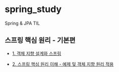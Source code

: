 # spring_study
Spring &amp; JPA TIL

## 스프링 핵심 원리 - 기본편

- [1. 객체 지향 설계와 스프링](./%ED%95%B5%EC%8B%AC%EC%9B%90%EB%A6%AC%20%EA%B8%B0%EB%B3%B8%ED%8E%B8/%EA%B0%9D%EC%B2%B4%20%EC%A7%80%ED%96%A5%20%EC%84%A4%EA%B3%84%EC%99%80%20%EC%8A%A4%ED%94%84%EB%A7%81%2035036b3bf98b4ce6bc7ff71598bba305.md)

- [2. 스프링 핵심 원리 이해 - 예제 및 객체 지향 원리 적용](./%ED%95%B5%EC%8B%AC%EC%9B%90%EB%A6%AC%20%EA%B8%B0%EB%B3%B8%ED%8E%B8/%08%EC%98%88%EC%A0%9C%2B%EA%B0%9D%EC%B2%B4%EC%A7%80%ED%96%A5%EC%9B%90%EB%A6%AC.md)